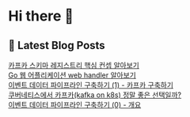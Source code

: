 # Hi there 👋

## 📕 Latest Blog Posts

<a href=https://kgw7401.tistory.com/109>카프카 스키마 레지스트리 핵심 컨셉 알아보기</a></br><a href=https://kgw7401.tistory.com/108>Go 웹 어플리케이션 web handler 알아보기</a></br><a href=https://kgw7401.tistory.com/107>이벤트 데이터 파이프라인 구축하기 (1) - 카프카 구축하기</a></br><a href=https://kgw7401.tistory.com/106>쿠버네티스에서 카프카(kafka on k8s) 정말 좋은 선택일까?</a></br><a href=https://kgw7401.tistory.com/105>이벤트 데이터 파이프라인 구축하기 (0) - 개요</a></br>
